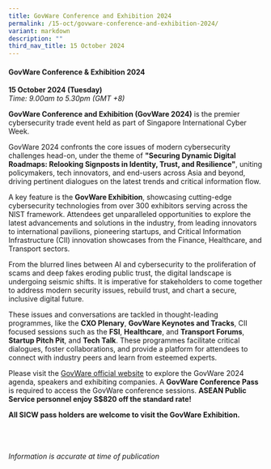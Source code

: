```yaml
---
title: GovWare Conference and Exhibition 2024
permalink: /15-oct/govware-conference-and-exhibition-2024/
variant: markdown
description: ""
third_nav_title: 15 October 2024
---
```

#### **GovWare Conference &amp; Exhibition 2024**

**15 October 2024 (Tuesday)**  
*Time: 9.00am to 5.30pm (GMT +8)*

**GovWare Conference and Exhibition (GovWare 2024)** is the premier cybersecurity trade event held as part of Singapore International Cyber Week.&nbsp;

GovWare 2024 confronts the core issues of modern cybersecurity challenges head-on, under the theme of **"Securing Dynamic Digital Roadmaps: Relooking Signposts in Identity, Trust, and Resilience"**, uniting policymakers, tech innovators, and end-users across Asia and beyond, driving pertinent dialogues on the latest trends and critical information flow.&nbsp;

A key feature is the **GovWare Exhibition**, showcasing cutting-edge cybersecurity technologies from over 300 exhibitors serving across the NIST framework. Attendees get unparalleled opportunities to explore the latest advancements and solutions in the industry, from leading innovators to international pavilions, pioneering startups, and Critical Information Infrastructure (CII) innovation showcases from the Finance, Healthcare, and Transport sectors.&nbsp;

From the blurred lines between AI and cybersecurity to the proliferation of scams and deep fakes eroding public trust, the digital landscape is undergoing seismic shifts. It is imperative for stakeholders to come together to address modern security issues, rebuild trust, and chart a secure, inclusive digital future.&nbsp;

These issues and conversations are tackled in thought\-leading programmes, like the **CXO Plenary**, **GovWare Keynotes and Tracks**, CII focused sessions such as the **FSI**, **Healthcare**, and **Transport Forums**, **Startup Pitch Pit**, and **Tech Talk**. These programmes facilitate critical dialogues, foster collaborations, and provide a platform for attendees to connect with industry peers and learn from esteemed experts.&nbsp;&nbsp;

Please visit the <a href="https://www.govware.sg/govware/2024/event-info?utm_source=website&amp;utm_medium=sicw-2024" target="blank">GovWare official website</a> to explore the GovWare 2024 agenda, speakers and exhibiting companies. A **GovWare Conference Pass** is required to access the GovWare conference sessions. **ASEAN Public Service personnel enjoy S$820 off the standard rate!&nbsp;**&nbsp;

**All SICW pass holders are welcome to visit the GovWare Exhibition.**

<br><br><br>
*Information is accurate at time of publication*